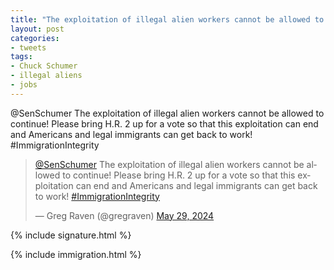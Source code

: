 ```yaml
---
title: "The exploitation of illegal alien workers cannot be allowed to continue"
layout: post
categories:
- tweets
tags:
- Chuck Schumer
- illegal aliens
- jobs
---
```


@SenSchumer The exploitation of illegal alien workers cannot be allowed to continue! Please bring H.R. 2 up for a vote so that this exploitation can end and Americans and legal immigrants can get back to work! #ImmigrationIntegrity

<blockquote class="twitter-tweet"><p lang="en" dir="ltr"><a href="https://twitter.com/SenSchumer?ref_src=twsrc%5Etfw">@SenSchumer</a> The exploitation of illegal alien workers cannot be allowed to continue! Please bring H.R. 2 up for a vote so that this exploitation can end and Americans and legal immigrants can get back to work! <a href="https://twitter.com/hashtag/ImmigrationIntegrity?src=hash&amp;ref_src=twsrc%5Etfw">#ImmigrationIntegrity</a></p>&mdash; Greg Raven (@gregraven) <a href="https://twitter.com/gregraven/status/1795870758180368681?ref_src=twsrc%5Etfw">May 29, 2024</a></blockquote> <script async src="https://platform.twitter.com/widgets.js" charset="utf-8"></script>

{% include signature.html %}

{% include immigration.html %}
